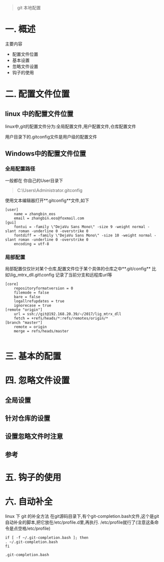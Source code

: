 > git 本地配置

# 一. 概述

主要内容

* 配置文件位置
* 基本设置
* 忽略文件设置
* 钩子的使用

# 二. 配置文件位置

## linux 中的配置文件位置

linux中,git的配置文件分为:全局配置文件,用户配置文件,仓库配置文件

用户目录下的.gitconfig文件是用户级的配置文件





## Windows中的配置文件位置

### 全局配置路径

一般都在 你自己的User目录下

> C:\Users\Administrator\.gitconfig

使用文本编辑器打开\*\*.gitconfig\*\*文件,如下

```
[user]
	name = zhangbin_eos
	email = zhangbin.eos@foxmail.com
[gui]
	fontui = -family \"DejaVu Sans Mono\" -size 9 -weight normal -slant roman -underline 0 -overstrike 0
	fontdiff = -family \"DejaVu Sans Mono\" -size 10 -weight normal -slant roman -underline 0 -overstrike 0
	encoding = utf-8

```

### 局部配置 

局部配置仅仅针对某个仓库,配置文件位于某个具体的仓库之中\*\*.git/config\*\* 比如\lig\_mtrx\_dll.git\config 记录了当前分支和远程库url等

```
[core]
	repositoryformatversion = 0
	filemode = false
	bare = false
	logallrefupdates = true
	ignorecase = true
[remote "origin"]
	url = ssh://git@192.168.20.39/~/2017/lig_mtrx_dll
	fetch = +refs/heads/*:refs/remotes/origin/*
[branch "master"]
	remote = origin
	merge = refs/heads/master


```

# 三. 基本的配置

# 四. 忽略文件设置

## 全局设置

## 针对仓库的设置

## 设置忽略文件时注意

## 参考

# 五. 钩子的使用

# 六. 自动补全

linux 下 git 的补全方法在git源码目录下,有个git-completion.bash文件,这个是git自动补全的脚本,把它放在/etc/profile.d里,再执行. /etc/profile就行了(注意这条命令是点空格/etc/profile)

```
if [ -f ~/.git-completion.bash ]; then
. ~/.git-completion.bash
fi 
```


	.git-completion.bash




